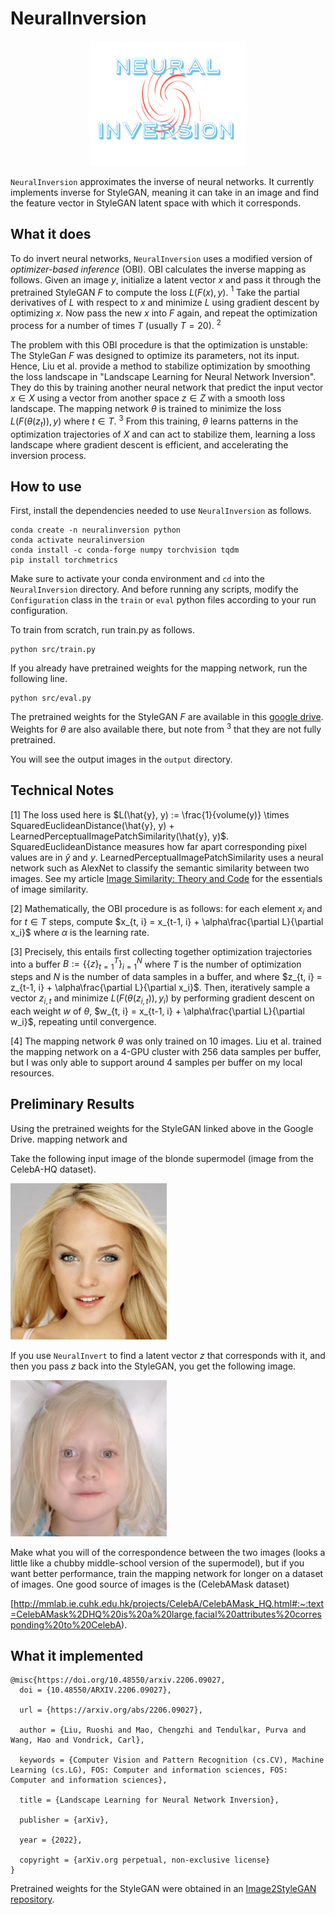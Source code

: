 # NeuralInversion
<center> <img src="neural-inversion-logo.png" width="250" height="200"> </center>

`NeuralInversion` approximates the inverse of neural networks. It currently implements inverse 
for StyleGAN, meaning it can take in an image and find the feature vector in StyleGAN latent space with 
which it corresponds. 

## What it does

To do invert neural networks, `NeuralInversion` uses a modified version of *optimizer-based inference* (OBI). OBI calculates the inverse mapping as follows. 
Given an image $y$, initialize a latent vector $x$ and pass it through the pretrained StyleGAN $F$ to compute 
the loss $L(F(x), y)$. $^1$ Take the partial derivatives of $L$ with respect to $x$ and minimize $L$ using gradient 
descent by optimizing $x$. Now pass the new $x$ into $F$ again, and repeat the optimization process for a number of times $T$ (usually $T=20$). $^2$

The problem with this OBI procedure is that the optimization is unstable: The StyleGan $F$ was designed to optimize its parameters, not its input. 
Hence, Liu et al. provide a method to stabilize optimization by smoothing the loss landscape in "Landscape Learning for Neural Network Inversion".
They do this by training another neural network that predict the input vector $x \in X$ using a vector from another space $z \in Z$
with a smooth loss landscape. The mapping network $\theta$ is trained to minimize the loss $L(F(\theta(z_t)), y)$ where $t\in T$. $^3$ From this training,
$\theta$ learns patterns in the optimization trajectories of $X$ and can act to stabilize them, learning a loss landscape where gradient descent is efficient, 
and accelerating the inversion process.

## How to use
First, install the dependencies needed to use `NeuralInversion` as follows. 

```shell
conda create -n neuralinversion python
conda activate neuralinversion
conda install -c conda-forge numpy torchvision tqdm
pip install torchmetrics
```

Make sure to activate your conda environment and `cd` into the `NeuralInversion` directory. 
And before running any scripts, modify the `Configuration` class in the `train` or `eval` 
python files according to your run configuration.

To train from scratch, run train.py as follows.

```
python src/train.py
```

If you already have pretrained weights for the mapping network, run the following line.

```
python src/eval.py
```

The pretrained weights for the StyleGAN $F$ are available in this [google drive](https://drive.google.com/drive/folders/1Qn5RtRdOuhA3eLsBGppTNx9v4zLZFRru?usp=sharing). 
Weights for $\theta$ are also available there, but note from $^3$ that they are not fully pretrained.

You will see the output images in the `output` directory.

## Technical Notes
[1] The loss used here is $L(\hat{y}, y) := \frac{1}{volume(y)} \times SquaredEuclideanDistance(\hat{y}, y) + LearnedPerceptualImagePatchSimilarity(\hat{y}, y)$.
SquaredEuclideanDistance measures how far apart corresponding pixel values are in $\hat{y}$ and $y$. LearnedPerceptualImagePatchSimilarity uses a neural network
such as AlexNet to classify the semantic similarity between two images. See my article 
[Image Similarity: Theory and Code](https://towardsdatascience.com/image-similarity-theory-and-code-2b7bcce96d0a) for the essentials of image similarity.  

[2] Mathematically, the OBI procedure is as follows: for each element $x_i$ and for $t \in T$ steps, compute $x_{t, i} = x_{t-1, i} + \alpha\frac{\partial L}{\partial x_i}$ where $\alpha$ is the learning rate. 

[3] Precisely, this entails first collecting together optimization trajectories into a buffer $B := \{\{z\}_{t=1}^T\}_{i=1}^N$ where $T$ is the number of optimization steps and $N$ is the number of data samples in a buffer, and where $z_{t, i} = z_{t-1, i} + \alpha\frac{\partial L}{\partial x_i}$. Then, iteratively sample a vector $z_{i, t}$ and minimize $L(F(\theta(z_{i,t})), y_i)$ by performing gradient descent on each weight $w$ of $\theta$, $w_{t, i} = x_{t-1, i} + \alpha\frac{\partial L}{\partial w_i}$, repeating until convergence.

[4] The mapping network $\theta$ was only trained on 10 images. 
Liu et al. trained the mapping network on a 4-GPU cluster with 256 data samples per buffer, but I was only able to support 
around 4 samples per buffer on my local resources.

## Preliminary Results

Using the pretrained weights for the StyleGAN linked above in the Google Drive. mapping network and  

Take the following input image of the blonde supermodel (image from the CelebA-HQ dataset).

<img src="data/1.jpg" width=250> 

If you use `NeuralInvert` to find a latent vector $z$ that corresponds with it, and then you
pass $z$ back into the StyleGAN, you get the following image.

<img src="output/image-output0-version0.png" width=250> 

Make what you will of the correspondence between the two images (looks a little like a chubby middle-school
version of the supermodel), but if you want better performance, train the mapping network for longer on a 
dataset of images. One good source of images is the (CelebAMask dataset)

[http://mmlab.ie.cuhk.edu.hk/projects/CelebA/CelebAMask_HQ.html#:~:text=CelebAMask%2DHQ%20is%20a%20large,facial%20attributes%20corresponding%20to%20CelebA).

## What it implemented
```
@misc{https://doi.org/10.48550/arxiv.2206.09027,
  doi = {10.48550/ARXIV.2206.09027},

  url = {https://arxiv.org/abs/2206.09027},
  
  author = {Liu, Ruoshi and Mao, Chengzhi and Tendulkar, Purva and Wang, Hao and Vondrick, Carl},
  
  keywords = {Computer Vision and Pattern Recognition (cs.CV), Machine Learning (cs.LG), FOS: Computer and information sciences, FOS: Computer and information sciences},
  
  title = {Landscape Learning for Neural Network Inversion},
  
  publisher = {arXiv},
  
  year = {2022},
  
  copyright = {arXiv.org perpetual, non-exclusive license}
}
```
Pretrained weights for the StyleGAN were obtained in an [Image2StyleGAN repository](https://github.com/zaidbhat1234/Image2StyleGAN).
